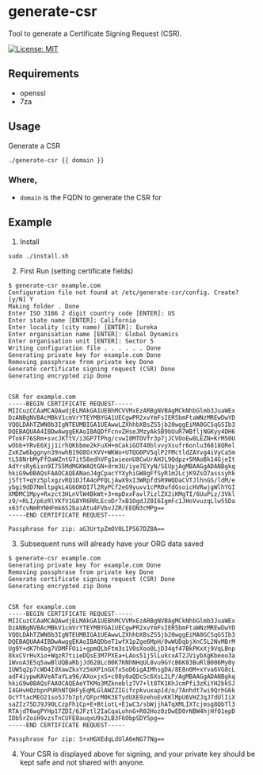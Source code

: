 # generate-csr
Tool to generate a Certificate Signing Request (CSR).

[![License: MIT](https://img.shields.io/badge/License-MIT-yellow.svg)](https://opensource.org/licenses/MIT)

## Requirements
 * openssl
 * 7za

## Usage
Generate a CSR
```
./generate-csr {{ domain }}
```

### Where,
 * `domain` is the FQDN to generate the CSR for

## Example
1. Install
```
sudo ./install.sh
```
2. First Run (setting certificate fields)
```
$ generate-csr example.com
Configuration file not found at /etc/generate-csr/config. Create? [y/N] Y
Making folder . Done
Enter ISO 3166 2 digit country code [ENTER]: US
Enter state name [ENTER]: California
Enter locality (city name) [ENTER]: Eureka
Enter organisation name [ENTER]: Global Dynamics
Enter organisation unit [ENTER]: Sector 5
Writing configuration file . . . . . . Done
Generating private key for example.com Done
Removing passphrase from private key Done
Generate certificate signing request (CSR) Done
Generating encrypted zip Done


CSR for example.com
-----BEGIN CERTIFICATE REQUEST-----
MIICuzCCAaMCAQAwdjELMAkGA1UEBhMCVVMxEzARBgNVBAgMCkNhbGlmb3JuaWEx
DzANBgNVBAcMBkV1cmVrYTEYMBYGA1UECgwPR2xvYmFsIER5bmFtaWNzMREwDwYD
VQQLDAhTZWN0b3IgNTEUMBIGA1UEAwwLZXhhbXBsZS5jb20wggEiMA0GCSqGSIb3
DQEBAQUAA4IBDwAwggEKAoIBAQDfFcnvZHseJMzyAk5B9bUuR7WBfljNGKyy4DH6
PTokF76SRm+svcJKTtV/i3GP7TPhg/cvwI0MTOVfr3p7jJCVOoEw8LEZN+KrM50U
wObb+YRvE6Xjj1irhQKbbme2kFuXH+mCakiGOT40blvvyXsufr6onlu36818QRel
ZxKZw6bggnyn39nwhB19O8OrXVV+WKWo+UTQG0PV5qlP2FMctldZAYvg4iVyCaSm
tL58NrbMyFfOaWZntG7it58edhVFg1wieonU8CwUrAHJL9Qdpz+5MAoBk14GjeIt
AdYrsRy6isn9I755MdMGKWAQtGN+drm3U/iye7EYyN/SEUpjAgMBAAGgADANBgkq
hkiG9w0BAQsFAAOCAQEANaoJ4gCpacYYXyhiGW8gFfSyR1m2LcjK9ZsO7asssyhk
jSftT+qYz5plxgzvRQ1DJfA4oPFQLjAwX9xI3WRpfdSR9WQDaCVTJlhnGS/ldM/e
ybgi9dD7NmltpgkL4G6OKOI7l2RyPCf2eG9yuvv1cPR0ufdGsoicHVRwjgWlhYGI
XMDMC1Mpy+Rxzct3HLnVlW4BkWt+3+mpDxxFavl7izlZX2iKMgTI/6UuPiz/3Vkl
z9/+RLI/p6zRlYKfV1G8YR6RRLEcoDr7xB1OgdJZ0I6IgmFc1JHoVvuzqLlw55Da
x63fcvNmRYNHFmk6S2baiAtu4FVbvJZR/EEQN3cMPg==
-----END CERTIFICATE REQUEST-----

Passphrase for zip: aG3UrtpZmOV0LIPS67DZ8A==
```
3. Subsequent runs will already have your ORG data saved
```
$ generate-csr example.com
Generating private key for example.com Done
Removing passphrase from private key Done
Generate certificate signing request (CSR) Done
Generating encrypted zip Done


CSR for example.com
-----BEGIN CERTIFICATE REQUEST-----
MIICuzCCAaMCAQAwdjELMAkGA1UEBhMCVVMxEzARBgNVBAgMCkNhbGlmb3JuaWEx
DzANBgNVBAcMBkV1cmVrYTEYMBYGA1UECgwPR2xvYmFsIER5bmFtaWNzMREwDwYD
VQQLDAhTZWN0b3IgNTEUMBIGA1UEAwwLZXhhbXBsZS5jb20wggEiMA0GCSqGSIb3
DQEBAQUAA4IBDwAwggEKAoIBAQDbeT1wfX1pZge6MpH/0wWUDqbjXnC5L2NvMBrM
Ug9Y+dK7h6bg7VDMFFOii+gpmQLbFtm3s1V0sXoo0LjD34qf47BkPKxXj9VqLBnp
8kxCVrHvXio+WqzR7tiieDQsE3M7PXEa+LAos51j5lLukcxAT2JViybXgKbeeo3a
1WvoA3E5q5awBlUQBaRbjJd628Lc00K7KNhNHqUL8vu9GYcB6K83BuRlB006My0y
1UW5q2p7cWD4IdXawZkxYz5mXP1nGXfxSoD6igAIMhsgDA/8E8n0M+xYva6VG8cL
adF4iypwKAVeATaYLa96/AXoxjxS+c08y0aQDcSc6XsL2LP/AgMBAAGgADANBgkq
hkiG9w0BAQsFAAOCAQEAeYTKMo3MZkneblz7V7+lt8TK1KhJcmPfi3zKiYH2bkSJ
I4GHvHQzbpnPURhNTQHFyEqMLGlAWZZIGifcpkvuxap1d/o/7Anhdt7wi9QrhG6k
OcYTtacMEO21so5J7b7pt/QFprM0K3ETydUXE9zehoEvKKlMpU6VHZJqJ7dUlIiX
saZIz75DJ9J9OLCzpFh1Cp+E+BtiotL+E1wC3/sbWjjhATqXMLIXTcjmsg8QbTl3
RTAjdT6wgPYHp17ZDI/6JFztl2IaCqaLohnG+R02Hoz0zDwED0rNBW4hjHfO1epD
IDb5rZoiH9vzsTnCUFE8auqxU9s2LB3F6ObpSDY5pg==
-----END CERTIFICATE REQUEST-----

Passphrase for zip: S+xHGXEdqLdUlA6eNG77Ng==
```
4. Your CSR is displayed above for signing, and your private key should be kept safe and not shared with anyone.
